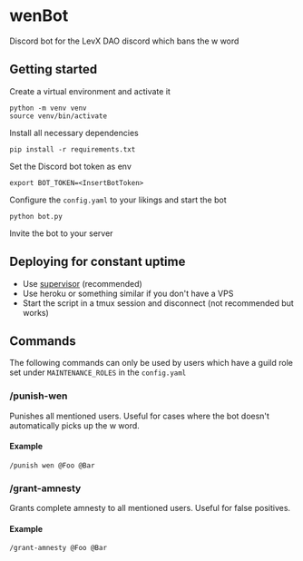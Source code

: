# wenBot
Discord bot for the LevX DAO discord which bans the w word

## Getting started
Create a virtual environment and activate it
```
python -m venv venv
source venv/bin/activate
```
Install all necessary dependencies
```
pip install -r requirements.txt
```
Set the Discord bot token as env
```
export BOT_TOKEN=<InsertBotToken>
```
Configure the `config.yaml` to your likings and start the bot
```
python bot.py
```
Invite the bot to your server

## Deploying for constant uptime
* Use [supervisor](http://supervisord.org/running.html) (recommended)
* Use heroku or something similar if you don't have a VPS
* Start the script in a tmux session and disconnect (not recommended but works)

## Commands
The following commands can only be used by users which have a guild role set under `MAINTENANCE_ROLES` in the `config.yaml`
### /punish-wen
Punishes all mentioned users. Useful for cases where the bot doesn't automatically
picks up the w word.
#### Example
```
/punish wen @Foo @Bar
```
### /grant-amnesty
Grants complete amnesty to all mentioned users. Useful for false positives.
#### Example
```
/grant-amnesty @Foo @Bar
```

